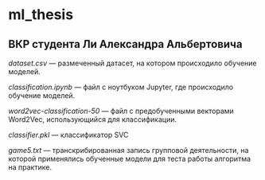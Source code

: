 # ml_thesis

## ВКР студента Ли Александра Альбертовича

*dataset.csv* — размеченный датасет, на котором происходило обучение моделей.

*classification.ipynb* — файл с ноутбуком Jupyter, где происходило обучение моделей.

*word2vec-classification-50* — файл с предобученными векторами Word2Vec, использующийся для классификации.

*classifier.pkl* — классификатор SVC

*game5.txt* — транскрибированная запись групповой деятельности, на которой применялись обученные модели для теста работы алгоритма на практике.
